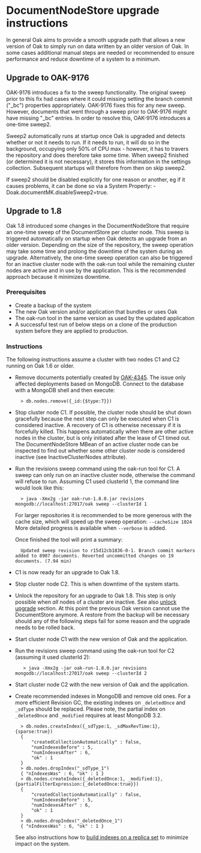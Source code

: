 <!--
   Licensed to the Apache Software Foundation (ASF) under one or more
   contributor license agreements.  See the NOTICE file distributed with
   this work for additional information regarding copyright ownership.
   The ASF licenses this file to You under the Apache License, Version 2.0
   (the "License"); you may not use this file except in compliance with
   the License.  You may obtain a copy of the License at

       http://www.apache.org/licenses/LICENSE-2.0

   Unless required by applicable law or agreed to in writing, software
   distributed under the License is distributed on an "AS IS" BASIS,
   WITHOUT WARRANTIES OR CONDITIONS OF ANY KIND, either express or implied.
   See the License for the specific language governing permissions and
   limitations under the License.
  -->
# DocumentNodeStore upgrade instructions

In general Oak aims to provide a smooth upgrade path that allows a new version
of Oak to simply run on data written by an older version of Oak. In some cases
additional manual steps are needed or recommended to ensure performance and
reduce downtime of a system to a minimum.

## Upgrade to OAK-9176

OAK-9176 introduces a fix to the sweep functionality. The original sweep
prior to this fix had cases where it could missing setting the branch commit
("_bc") properties appropriately. OAK-9176 fixes this for any new sweep.
However, documents that went through a sweep prior to OAK-9176 might have
missing "_bc" entries. In order to resolve this, OAK-9176 introduces 
a one-time sweep2.

Sweep2 automatically runs at startup once Oak is upgraded and detects
whether or not it needs to run. If it needs to run, it will do so
in the background, occupying only 50% of CPU max - however, it has to
travers the repository and does therefore take some time. 
When sweep2 finished (or determined it is not necessary), it stores 
this information in the settings collection. Subsequent startups
will therefore from then on skip sweep2.

If sweep2 should be disabled explicitly for one reason or another,
eg if it causes problems, it can be done so via a System Property:
-Doak.documentMK.disableSweep2=true.

## <a name="1.8"></a>Upgrade to 1.8

Oak 1.8 introduced some changes in the DocumentNodeStore that require an
one-time sweep of the DocumentStore per cluster node. This sweep is triggered
automatically on startup when Oak detects an upgrade from an older version.
Depending on the size of the repository, the sweep operation may take some time
and prolong the downtime of the system during an upgrade. Alternatively, the
one-time sweep operation can also be triggered for an inactive cluster node with
the oak-run tool while the remaining cluster nodes are active and in use by the
application. This is the recommended approach because it minimizes downtime.

### Prerequisites

* Create a backup of the system
* The new Oak version and/or application that bundles or uses Oak
* The oak-run tool in the same version as used by the updated application
* A successful test run of below steps on a clone of the production system
before they are applied to production.

### Instructions

The following instructions assume a cluster with two nodes C1 and C2 running on
Oak 1.6 or older.

* Remove documents potentially created by [OAK-4345][0]. The issue only affected
deployments based on MongoDB. Connect to the database with a MongoDB shell and
then execute:

        > db.nodes.remove({_id:{$type:7}})
* Stop cluster node C1. If possible, the cluster node should be shut down
gracefully because the next step can only be executed when C1 is considered
inactive. A recovery of C1 is otherwise necessary if it is forcefully killed.
This happens automatically when there are other active nodes in the cluster, but
is only initiated after the lease of C1 timed out. The DocumentNodeStore MBean
of an active cluster node can be inspected to find out whether some other
cluster node is considered inactive (see InactiveClusterNodes attribute).
* Run the revisions sweep command using the oak-run tool for C1. A sweep can
only run on an inactive cluster node, otherwise the command will refuse to run.
Assuming C1 used clusterId 1, the command line would look like this:

        > java -Xmx2g -jar oak-run-1.8.0.jar revisions mongodb://localhost:27017/oak sweep --clusterId 1
    
    For larger repositories it is recommended to be more generous with the cache
    size, which will speed up the sweep operation: `--cacheSize 1024`
    More detailed progress is available when `--verbose` is added.
    
    Once finished the tool will print a summary:
    
        Updated sweep revision to r15d12cb1836-0-1. Branch commit markers added to 8907 documents. Reverted uncommitted changes on 19 documents. (7.94 min)

* C1 is now ready for an upgrade to Oak 1.8. 
* Stop cluster node C2. This is when downtime of the system starts.
* Unlock the repository for an upgrade to Oak 1.8. This step is only possible
when *all* nodes of a cluster are inactive.
See also [unlock upgrade](../documentmk.html) section. At this point the
previous Oak version cannot use the DocumentStore anymore. A restore from the
backup will be necessary should any of the following steps fail for some reason
and the upgrade needs to be rolled back.
* Start cluster node C1 with the new version of Oak and the application.
* Run the revisions sweep command using the oak-run tool for C2 (assuming it
used clusterId 2):
         
         > java -Xmx2g -jar oak-run-1.8.0.jar revisions mongodb://localhost:27017/oak sweep --clusterId 2
         
* Start cluster node C2 with the new version of Oak and the application.
* Create recommended indexes in MongoDB and remove old ones. For a more
efficient Revision GC, the existing indexes on `_deletedOnce` and `_sdType`
should be replaced. Please note, the partial index on `_deletedOnce` and
`_modified` requires at least MongoDB 3.2.

        > db.nodes.createIndex({_sdType:1, _sdMaxRevTime:1}, {sparse:true})
        {
            "createdCollectionAutomatically" : false,
            "numIndexesBefore" : 5,
            "numIndexesAfter" : 6,
            "ok" : 1
        }
        > db.nodes.dropIndex("_sdType_1")
        { "nIndexesWas" : 6, "ok" : 1 }
        > db.nodes.createIndex({_deletedOnce:1, _modified:1}, {partialFilterExpression:{_deletedOnce:true}})
        {
            "createdCollectionAutomatically" : false,
            "numIndexesBefore" : 5,
            "numIndexesAfter" : 6,
            "ok" : 1
        }
        > db.nodes.dropIndex("_deletedOnce_1")
        { "nIndexesWas" : 6, "ok" : 1 }
        
    See also instructions how to [build indexes on a replica set][1] to minimize
    impact on the system.

[0]: https://issues.apache.org/jira/browse/OAK-4345
[1]: https://docs.mongodb.com/manual/tutorial/build-indexes-on-replica-sets/#index-building-replica-sets
